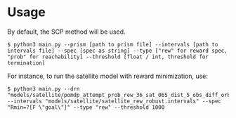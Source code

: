 
# Usage
By default, the SCP method will be used.

```
$ python3 main.py --prism [path to prism file] --intervals [path to intervals file] --spec [spec as string] --type ["rew" for reward spec, "prob" for reachability] --threshold [float / int, threshold for termination] 
```

For instance, to run the satellite model with reward minimization, use:
```
$ python3 main.py --drn "models/satellite/pomdp_attempt_prob_rew_36_sat_065_dist_5_obs_diff_orb_len_1.drn" --intervals "models/satellite/satellite_rew_robust.intervals" --spec "Rmin=?[F \"goal\"]" --type "rew" --threshold 1000 
```
